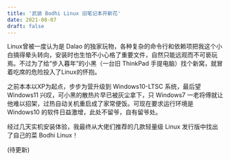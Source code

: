 ```yaml
---
title: '武装 Bodhi Linux 旧笔记本开新花'
date: 2021-08-07
draft: false
---
```


Linux曾被一度认为是 Dalao 的独家玩物，各种复杂的命令行和依赖项把我这个小白搞得晕头转向，安装时也生怕不小心格了重要文件，自然只能远观而不可亵玩焉。不过为了给“步入暮年”的小黑（一台旧 ThinkPad 手提电脑）找个新窝，就冒着吃席的危险投入了Linux的怀抱。

之前本本以XP为起点，步步为营升级到 Windows10-LTSC 系统，最后望 Windows11 兴叹，可小黑的散热片早已被灰尘拿下，只 Windows7 一老将傅就让他难以招架，过热自动关机重启成了家常便饭。可现在要求运行环境是 Windows10 的软件日益激增，此处不留爷，自有留爷处。

经过几天实机安装体验，我最终从大佬们推荐的几款轻量级 Linux 发行版中找出了自己的菜 Bodhi Linux！

(待更新)
